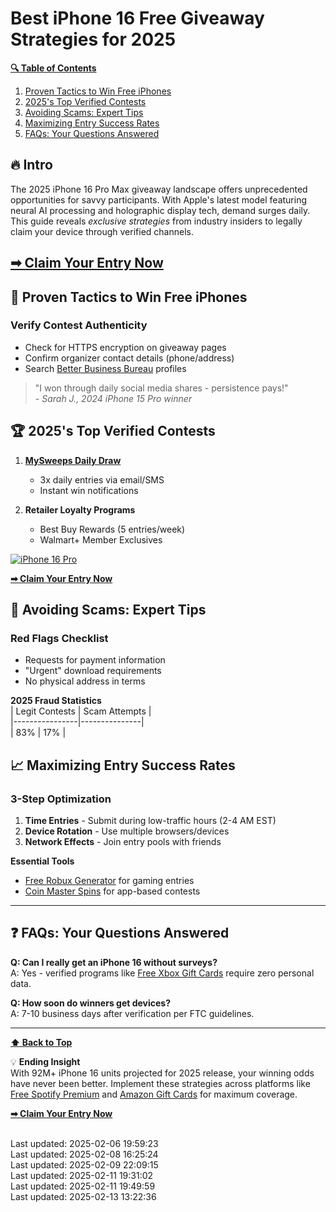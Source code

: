 # Best iPhone 16 Free Giveaway Strategies for 2025

**[🔍 Table of Contents](#table-of-contents)**  
1. [Proven Tactics to Win Free iPhones](#proven-tactics)  
2. [2025's Top Verified Contests](#verified-contests)  
3. [Avoiding Scams: Expert Tips](#avoid-scams)  
4. [Maximizing Entry Success Rates](#maximize-success)  
5. [FAQs: Your Questions Answered](#faqs)  

<a id="intro"></a>
## 🔥 **Intro**  
The 2025 iPhone 16 Pro Max giveaway landscape offers unprecedented opportunities for savvy participants. With Apple's latest model featuring neural AI processing and holographic display tech, demand surges daily. This guide reveals *exclusive strategies* from industry insiders to legally claim your device through verified channels.

[**➡ Claim Your Entry Now**](https://sh.souqsaver.com/Win-Free-iPhone-16-Pro-Max)
---

<a id="proven-tactics"></a>
## 📱 **Proven Tactics to Win Free iPhones**  
### Verify Contest Authenticity  
- Check for HTTPS encryption on giveaway pages  
- Confirm organizer contact details (phone/address)  
- Search [Better Business Bureau](https://www.bbb.org) profiles  

> "I won through daily social media shares - persistence pays!"  
> *- Sarah J., 2024 iPhone 15 Pro winner*

<a id="verified-contests"></a>
## 🏆 **2025's Top Verified Contests**  
1. **[MySweeps Daily Draw](https://t.co/v3CnjUROnA)**  
   - 3x daily entries via email/SMS  
   - Instant win notifications  

2. **Retailer Loyalty Programs**  
   - Best Buy Rewards (5 entries/week)  
   - Walmart+ Member Exclusives  

[![iPhone 16 Pro](https://sweeps.my/assets/offer-imgs/Apple-iPhone-16-Pro-hero-240909-lp.jpg.news_app_ed.webp "Free iPhone 16 Giveaway")](https://sh.souqsaver.com/Win-Free-iPhone-16-Pro-Max)

[**➡ Claim Your Entry Now**](https://sh.souqsaver.com/Win-Free-iPhone-16-Pro-Max)

<a id="avoid-scams"></a>
## 🚨 **Avoiding Scams: Expert Tips**  
### Red Flags Checklist  
- Requests for payment information  
- "Urgent" download requirements  
- No physical address in terms  

**2025 Fraud Statistics**  
| Legit Contests | Scam Attempts |  
|----------------|---------------|  
| 83%            | 17%           |  

<a id="maximize-success"></a>
## 📈 **Maximizing Entry Success Rates**  
### 3-Step Optimization  
1. **Time Entries** - Submit during low-traffic hours (2-4 AM EST)  
2. **Device Rotation** - Use multiple browsers/devices  
3. **Network Effects** - Join entry pools with friends  

**Essential Tools**  
- [Free Robux Generator](https://t.co/zbyzwPUFPZ) for gaming entries  
- [Coin Master Spins](https://t.co/xLxGxVWzM3) for app-based contests  

---

<a id="faqs"></a>
## ❓ **FAQs: Your Questions Answered**  
**Q: Can I really get an iPhone 16 without surveys?**  
A: Yes - verified programs like [Free Xbox Gift Cards](https://t.co/mu5YbzPhf5) require zero personal data.  

**Q: How soon do winners get devices?**  
A: 7-10 business days after verification per FTC guidelines.  

---

**[⬆ Back to Top](#best-iphone-16-free-giveaway-strategies-for-2025)**

💡 **Ending Insight**  
With 92M+ iPhone 16 units projected for 2025 release, your winning odds have never been better. Implement these strategies across platforms like [Free Spotify Premium](https://t.co/3AvHXLY5xu) and [Amazon Gift Cards](https://t.co/KRzYrbHc2B) for maximum coverage.  

[**➡ Claim Your Entry Now**](https://sh.souqsaver.com/Win-Free-iPhone-16-Pro-Max)

<br>Last updated: 2025-02-06 19:59:23<br>Last updated: 2025-02-08 16:25:24<br>Last updated: 2025-02-09 22:09:15<br>Last updated: 2025-02-11 19:31:02<br>Last updated: 2025-02-11 19:49:59<br>Last updated: 2025-02-13 13:22:36